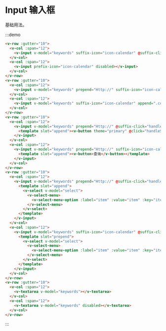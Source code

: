# Input 输入框

基础用法。

:::demo 

```html
<v-row :gutter="10">
  <v-col :span="12">
    <v-input v-model="keywords" suffix-icon="icon-calendar" @suffix-click="handleSuffix" @keyup.enter="handleSuffix"></v-input>
  </v-col>
  <v-col :span="12">
    <v-input prefix-icon="icon-calendar" disabled></v-input>
  </v-col>
</v-row>
<v-row :gutter="10">
  <v-col :span="12">
    <v-input v-model="keywords" prepend="Http://" suffix-icon="icon-calendar" @suffix-click="handleSuffix"></v-input>
  </v-col>
  <v-col :span="12">
    <v-input v-model="keywords" suffix-icon="icon-calendar" append=".com" disabled></v-input>
  </v-col>
</v-row>
<v-row :gutter="10">
  <v-col :span="12">
    <v-input v-model="keywords" prepend="Http://" @suffix-click="handleSuffix">
      <template slot="append"><v-button theme="primary" @click="handleSuffix">查询</v-button></template>
    </v-input>
  </v-col>
  <v-col :span="12">
    <v-input v-model="keywords" prepend="Http://" suffix-icon="icon-calendar" @suffix-click="handleSuffix">
      <template slot="append"><v-button>查询</v-button></template>
    </v-input>
  </v-col>
</v-row>
<v-row :gutter="10">
  <v-col :span="12">
    <v-input v-model="keywords" prepend="Http://" @suffix-click="handleSuffix">
      <template slot="append">
        <v-select v-model="select">
          <v-select-menu>
            <v-select-menu-option :label="item" :value="item" :key="item" v-for="item in options"></v-select-menu-option>
          </v-select-menu>
        </v-select>
      </template>
    </v-input>
  </v-col>
  <v-col :span="12">
    <v-input v-model="keywords" suffix-icon="icon-calendar" @suffix-click="handleSuffix">
      <template slot="prepend">
        <v-select v-model="select">
          <v-select-menu>
            <v-select-menu-option :label="item" :value="item" :key="item" v-for="item in options"></v-select-menu-option>
          </v-select-menu>
        </v-select>
      </template>
    </v-input>
  </v-col>
</v-row>
<v-row :gutter="10">
  <v-col :span="12">
    <v-textarea v-model="keywords"></v-textarea>
  </v-col>
  <v-col :span="12">
    <v-textarea v-model="keywords" disabled></v-textarea>
  </v-col>
</v-row>
```
:::
    
<script>
  import Row from '@/components/row';
  import Col from '@/components/col';
  import Input from '@/components/input';
  import Textarea from '@/components/textarea';
  import Button from '@/components/button';
  import Select from '@/components/select';
  import SelectMenu from '@/components/select-menu';
  import SelectMenuOption from '@/components/select-menu-option';

  export default {
    components: {
      VRow: Row,
      VCol: Col,
      VInput: Input,
      VTextarea: Textarea,
      VButton: Button,
      VSelect: Select,
      VSelectMenu: SelectMenu,
      VSelectMenuOption: SelectMenuOption,
    },
    data() {
      return {
        keywords: '',
        select: '上海',
        options: ['上海', '北京', '广州', '深圳'],
      };
    },
    methods: {
      handleSuffix() {
        console.log(this.keywords);
      },
    },
  };
</script>
<style lang="scss" scoped>

</style>